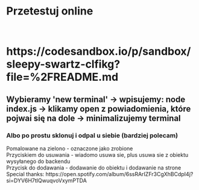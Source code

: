 <h1>Przetestuj online<h1><br>
https://codesandbox.io/p/sandbox/sleepy-swartz-clfikg?file=%2FREADME.md
<br>
<h2>Wybieramy 'new terminal' -> wpisujemy: node index.js -> klikamy open z powiadomienia, które pojwai się na dole -> minimalizujemy terminal</h2>
<h3>Albo po prostu sklonuj i odpal u siebie (bardziej polecam)</h3>
Pomalowane na zielono - oznaczone jako zrobione<br>
Przyciskiem do usuwania - wiadomo usuwa sie, plus usuwa sie z obiektu wysyłanego do backendu<br>
Przycisk do dodawania - dodawanie do obiektu i dodawanie na strone<br>
Special thanks: https://open.spotify.com/album/6ssRArIZFr3CgXhBCdpI4j?si=DYV6H7tIQwuqvoVxymPTDA